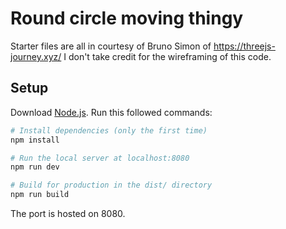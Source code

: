 # Round circle moving thingy

Starter files are all in courtesy of Bruno Simon of https://threejs-journey.xyz/
I don't take credit for the wireframing of this code.

## Setup
Download [Node.js](https://nodejs.org/en/download/).
Run this followed commands:

``` bash
# Install dependencies (only the first time)
npm install

# Run the local server at localhost:8080
npm run dev

# Build for production in the dist/ directory
npm run build
```
The port is hosted on 8080.
